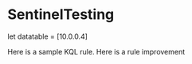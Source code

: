 # SentinelTesting

let datatable = [10.0.0.4]

Here is a sample KQL rule.
Here is a rule improvement
